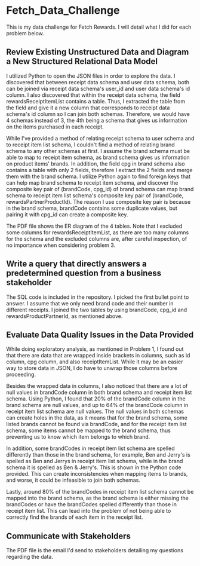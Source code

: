 # Fetch_Data_Challenge

This is my data challenge for Fetch Rewards. I will detail what I did for each problem below.

## Review Existing Unstructured Data and Diagram a New Structured Relational Data Model
I utilized Python to open the JSON files in order to explore the data. I discovered that between receipt data schema and user data schema, both can be joined via receipt data schema's user_id and user data schema's id column. I also discovered that within the receipt data schema, the field rewardsReceiptItemList contains a table. Thus, I extracted the table from the field and give it a new column that corresponds to receipt data schema's id column so I can join both schemas. Therefore, we would have 4 schemas instead of 3, the 4th being a schema that gives us information on the items purchased in each receipt.

While I've provided a method of relating receipt schema to user schema and to receipt item list schema, I couldn't find a method of relating brand schema to any other schemas at first. I assume the brand schema must be able to map to receipt item schema, as brand schema gives us information on product items' brands. In addition, the field cpg in brand schema also contains a table with only 2 fields, therefore I extract the 2 fields and merge them with the brand schema. I utilize Python again to find foreign keys that can help map brand schema to receipt item schema, and discover the composite key pair of (brandCode, cpg_id) of brand schema can map brand schema to receipt item list schema's composite key pair of (brandCode, rewardsPartnerProductId). The reason I use composite key pair is because in the brand schema, brandCode contains some duplicate values, but pairing it with cpg_id can create a composite key.

The PDF file shows the ER diagram of the 4 tables. Note that I excluded some columns for rewardsReceiptItemList, as there are too many columns for the schema and the excluded columns are, after careful inspection, of no importance when considering problem 3.

## Write a query that directly answers a predetermined question from a business stakeholder
The SQL code is included in the repository. I picked the first bullet point to answer. I assume that we only need brand code and their number in different receipts. I joined the two tables by using brandCode, cpg_id and rewardsProductPartnerId, as mentioned above.

##  Evaluate Data Quality Issues in the Data Provided
While doing exploratory analysis, as mentioned in Problem 1, I found out that there are data that are wrapped inside brackets in columns, such as id column, cpg column, and also receiptItemList. While it may be an easier way to store data in JSON, I do have to unwrap those columns before proceeding.

Besides the wrapped data in columns, I also noticed that there are a lot of null values in brandCode column in both brand schema and receipt item list schema. Using Python, I found that 20% of the brandCode column in the brand schema are null values, and up to 64% of the brandCode column in receipt item list schema are null values. The null values in both schemas can create holes in the data, as it means that for the brand schema, some listed brands cannot be found via brandCode, and for the receipt item list schema, some items cannot be mapped to the brand schema, thus preventing us to know which item belongs to which brand.

In addition, some brandCodes in receipt item list schema are spelled differently than those in the brand schema, for example, Ben and Jerry's is spelled as Ben and Jerrys in receipt item list schema, while in the brand schema it is spelled as Ben & Jerry's. This is shown in the Python code provided. This can create inconsistencies when mapping items to brands, and worse, it could be infeasible to join both schemas. 

Lastly, around 80% of the brandCodes in receipt item list schema cannot be mapped into the brand schema, as the brand schema is either missing the brandCodes or have the brandCodes spelled differently than those in receipt item list. This can lead into the problem of not being able to correctly find the brands of each item in the receipt list.

## Communicate with Stakeholders
The PDF file is the email I'd send to stakeholders detailing my questions regarding the data.
